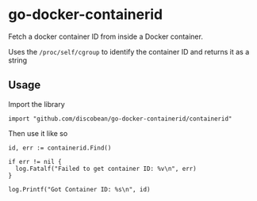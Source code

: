 # go-docker-containerid
Fetch a docker container ID from inside a Docker container.

Uses the `/proc/self/cgroup` to identify the container ID and returns it as a string 

## Usage
Import the library
```
import "github.com/discobean/go-docker-containerid/containerid"
```

Then use it like so
```
id, err := containerid.Find()

if err != nil {
  log.Fatalf("Failed to get container ID: %v\n", err)
}

log.Printf("Got Container ID: %s\n", id)
```

